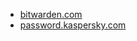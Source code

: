 * [bitwarden.com](https://bitwarden.com/password-strength/)
* [password.kaspersky.com](https://password.kaspersky.com/)
